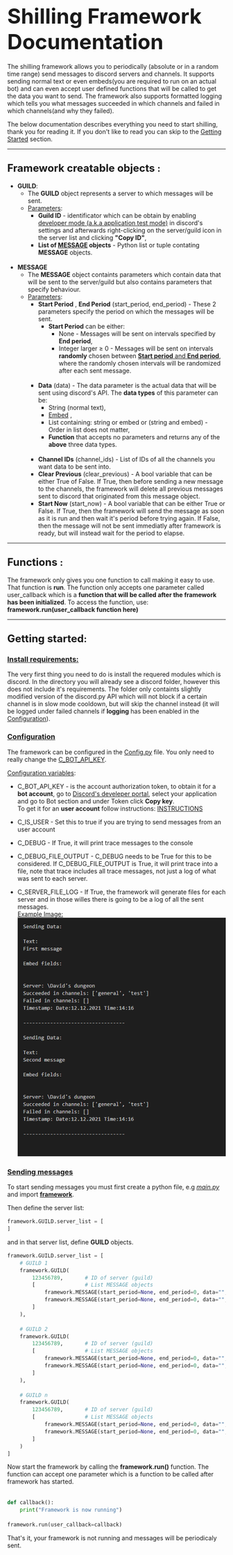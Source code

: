 
# <font size=8>**Shilling Framework Documentation**</font>
The shilling framework allows you to periodically (absolute or in a random time range)  send messages to discord servers and channels.
It supports sending normal text or even embeds(you are required to run on an actual bot) and can even accept user defined functions that will be called to get the data you want to send. 
The framework also supports formatted logging which tells you what messages succeeded in which channels and failed in which channels(and why they failed).

The below documentation describes everything you need to start shilling, thank you for reading it. If you don't like to read you can skip to the [Getting Started](#getting_started) section.
***
## <font size=5> **Framework creatable objects** </font>:

- **GUILD**:
    - The **GUILD** object represents a server to which messages will be sent.
    - <u>Parameters</u>:
        - **Guild ID** - identificator which can be obtain by enabling [developer mode (a.k.a application test mode)](https://discord.com/developers/docs/game-sdk/store) in discord's settings and afterwards right-clicking on the server/guild icon in the server list and clicking **"Copy ID"**,
        - **List of <u>MESSAGE</u> objects** - Python list or tuple contating **MESSAGE** objects.
    <br><br>
-  **MESSAGE** 
    - The **MESSAGE** object containts parameters which contain data that will be sent to the server/guild but also contains parameters that specify behaviour.
    - <u>Parameters</u>:
        - **Start Period** , **End Period** (start_period, end_period) - These 2 parameters specify the period on which the messages will be sent.
            - **Start Period** can be either:
              - None - Messages will be sent on intervals specified by **End period**,
              - Integer larger $\geq$ 0 - Messages will be sent on intervals **randomly** chosen between **<u>Start period** and **End period</u>**, where the randomly chosen intervals will be randomized after each sent message.<br><br>
        - **Data** (data) - The data parameter is the actual data that will be sent using discord's API. The **data types** of this parameter can be:
          - String (normal text),
          - [Embed](https://www.quora.com/What-are-embeds-on-Discord) ,
          - List containing: string or embed or (string and embed) - Order in list does not matter,
          - **Function** that accepts no parameters and returns any of the **above** three data types.<br><br>
        - **Channel IDs** (channel_ids) - List of IDs of all the channels you want data to be sent into.
        - **Clear Previous** (clear_previous) - A bool variable that can be either True of False. If True, then before sending a new message to the channels, the framework will delete all previous messages sent to discord that originated from this message object.
        - **Start Now** (start_now) - A bool variable that can be either True or False. If True, then the framework will send the message as soon as it is run and then wait it's period before trying again. If False, then the message will not be sent immediatly after framework is ready, but will instead wait for the period to elapse.
***
## <font size=5> **Functions** </font>:
The framework only gives you one function to call making it easy to use.
That function is **run**. The function only accepts one parameter  called user_callback which is a **function that will be called after the framework has been initialized**.
To access the function, use: **framework.run(user_callback function here)**
***
## <a id="getting_started"></a><font size=5>**Getting started**</font>:

### <u> Install requirements:</u>
The very first thing you need to do is install the requered modules which is discord. In the directory you will already see a discord folder, however this does not include it's requirements. The folder only containts slightly modified version of the discord.py API which will not block if a certain channel is in slow mode cooldown, but will skip the channel instead (it will be logged under failed channels if **logging** has been enabled in the [Configuration](Config.py)).

### <u> Configuration </u>
The framework can be configured in the [Config.py](Config.py) file. You only need to really change the [C_BOT_API_KEY](#DISCORD-TOKEN).

<u>Configuration variables</u>:
- <a id="DISCORD-TOKEN"></a>C_BOT_API_KEY - is the account authorization token, to obtain it for a **bot account**, go to [Discord's develeper portal](https://discord.com/developers/applications), select your application and go to Bot section and under Token click **Copy key**.<br>
To get it for an **user account** follow instructions: [INSTRUCTIONS](https://www.youtube.com/results?search_query=how+to+find+user+discord+token)

- C_IS_USER - Set this to true if you are trying to send messages from an user account
- C_DEBUG   - If True, it will print trace messages to the console
- C_DEBUG_FILE_OUTPUT - C_DEBUG needs to be True for this to be considered. If C_DEBUG_FILE_OUTPUT is True, it will print trace into a file, note that trace includes all trace messages, not just a log of what was sent to each server.
- C_SERVER_FILE_LOG - If True, the framework will generate files for each server and in those willes there is going to be a log of all the sent messages.<br>
<u>Example Image:</u><br>
![LOG](server_log.png)



### <u> Sending messages </u>

To start sending messages you must first create a python file, e.g <u>*main.py*</u> and import <u>**framework**</u>.


Then define the server list:
```py
framework.GUILD.server_list = [
]
```
and in that server list, define **GUILD** objects.
```py
framework.GUILD.server_list = [
    # GUILD 1
    framework.GUILD(
        123456789,       # ID of server (guild)
        [                # List MESSAGE objects 
            framework.MESSAGE(start_period=None, end_period=0, data="", channel_ids=[123456789, 123456789], clear_previous=False, start_now=True),
            framework.MESSAGE(start_period=None, end_period=0, data="", channel_ids=[123456789, 123456789], clear_previous=False, start_now=True),
        ]
    ),

    # GUILD 2
    framework.GUILD(
        123456789,       # ID of server (guild)
        [                # List MESSAGE objects 
            framework.MESSAGE(start_period=None, end_period=0, data="", channel_ids=[123456789, 123456789], clear_previous=False, start_now=True),
            framework.MESSAGE(start_period=None, end_period=0, data="", channel_ids=[123456789, 123456789], clear_previous=False, start_now=True),
        ]
    ),

    # GUILD n
    framework.GUILD(
        123456789,       # ID of server (guild)
        [                # List MESSAGE objects 
            framework.MESSAGE(start_period=None, end_period=0, data="", channel_ids=[123456789, 123456789], clear_previous=False, start_now=True),
            framework.MESSAGE(start_period=None, end_period=0, data="", channel_ids=[123456789, 123456789], clear_previous=False, start_now=True),
        ]
    )
]
```

Now start the framework by calling the **framework.run()** function. The function can accept one parameter which is a function to be called after framework has started.

```py

def callback():
    print("Framework is now running")

framework.run(user_callback=callback)

```

That's it, your framework is not running and messages will be periodicaly sent.